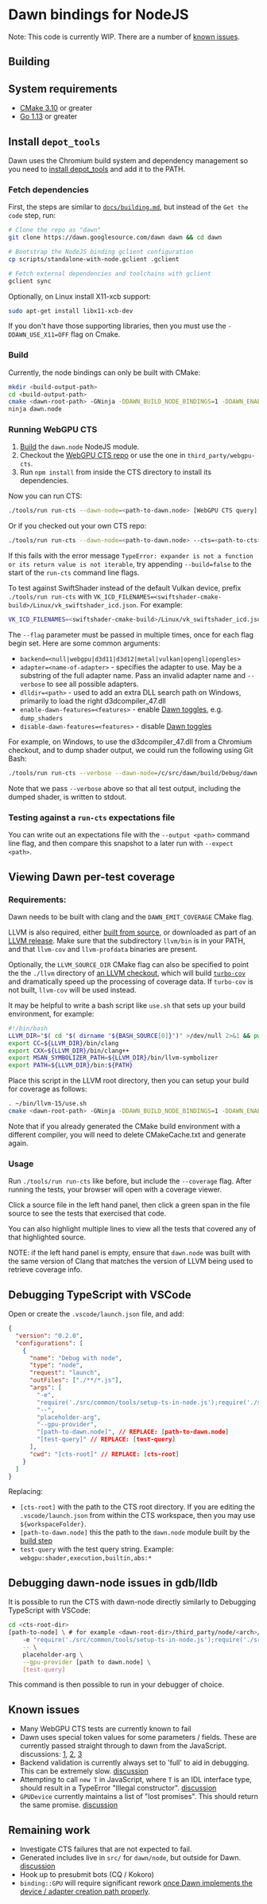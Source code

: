 # Dawn bindings for NodeJS

Note: This code is currently WIP. There are a number of [known issues](#known-issues).

## Building

## System requirements

- [CMake 3.10](https://cmake.org/download/) or greater
- [Go 1.13](https://golang.org/dl/) or greater

## Install `depot_tools`

Dawn uses the Chromium build system and dependency management so you need to [install depot_tools] and add it to the PATH.

[install depot_tools]: http://commondatastorage.googleapis.com/chrome-infra-docs/flat/depot_tools/docs/html/depot_tools_tutorial.html#_setting_up

### Fetch dependencies

First, the steps are similar to [`docs/building.md`](../../../docs/building.md), but instead of the `Get the code` step, run:

```sh
# Clone the repo as "dawn"
git clone https://dawn.googlesource.com/dawn dawn && cd dawn

# Bootstrap the NodeJS binding gclient configuration
cp scripts/standalone-with-node.gclient .gclient

# Fetch external dependencies and toolchains with gclient
gclient sync
```

Optionally, on Linux install X11-xcb support:

```sh
sudo apt-get install libx11-xcb-dev
```

If you don't have those supporting libraries, then you must use the
`-DDAWN_USE_X11=OFF` flag on Cmake.

### Build

Currently, the node bindings can only be built with CMake:

```sh
mkdir <build-output-path>
cd <build-output-path>
cmake <dawn-root-path> -GNinja -DDAWN_BUILD_NODE_BINDINGS=1 -DDAWN_ENABLE_PIC=1 -DDAWN_USE_X11=OFF
ninja dawn.node
```

### Running WebGPU CTS

1. [Build](#build) the `dawn.node` NodeJS module.
2. Checkout the [WebGPU CTS repo](https://github.com/gpuweb/cts) or use the one in `third_party/webgpu-cts`.
3. Run `npm install` from inside the CTS directory to install its dependencies.

Now you can run CTS:

```sh
./tools/run run-cts --dawn-node=<path-to-dawn.node> [WebGPU CTS query]
```

Or if you checked out your own CTS repo:

```sh
./tools/run run-cts --dawn-node=<path-to-dawn.node> --cts=<path-to-cts> [WebGPU CTS query]
```

If this fails with the error message `TypeError: expander is not a function or its return value is not iterable`, try appending `--build=false` to the start of the `run-cts` command line flags.

To test against SwiftShader instead of the default Vulkan device, prefix `./tools/run run-cts` with `VK_ICD_FILENAMES=<swiftshader-cmake-build>/Linux/vk_swiftshader_icd.json`. For example:

```sh
VK_ICD_FILENAMES=<swiftshader-cmake-build>/Linux/vk_swiftshader_icd.json ./tools/run run-cts --dawn-node=<path-to-dawn.node> [WebGPU CTS query]
```

The `--flag` parameter must be passed in multiple times, once for each flag begin set. Here are some common arguments:

- `backend=<null|webgpu|d3d11|d3d12|metal|vulkan|opengl|opengles>`
- `adapter=<name-of-adapter>` - specifies the adapter to use. May be a substring of the full adapter name. Pass an invalid adapter name and `--verbose` to see all possible adapters.
- `dlldir=<path>` - used to add an extra DLL search path on Windows, primarily to load the right d3dcompiler_47.dll
- `enable-dawn-features=<features>` - enable [Dawn toggles](https://dawn.googlesource.com/dawn/+/refs/heads/main/src/dawn/native/Toggles.cpp), e.g. `dump_shaders`
- `disable-dawn-features=<features>` - disable [Dawn toggles](https://dawn.googlesource.com/dawn/+/refs/heads/main/src/dawn/native/Toggles.cpp)

For example, on Windows, to use the d3dcompiler_47.dll from a Chromium checkout, and to dump shader output, we could run the following using Git Bash:

```sh
./tools/run run-cts --verbose --dawn-node=/c/src/dawn/build/Debug/dawn.node --cts=/c/src/webgpu-cts --flag=dlldir="C:\src\chromium\src\out\Release" --flag=enable-dawn-features=dump_shaders 'webgpu:shader,execution,builtin,abs:integer_builtin_functions,abs_unsigned:storageClass="storage";storageMode="read_write";containerType="vector";isAtomic=false;baseType="u32";type="vec2%3Cu32%3E"'
```

Note that we pass `--verbose` above so that all test output, including the dumped shader, is written to stdout.

### Testing against a `run-cts` expectations file

You can write out an expectations file with the `--output <path>` command line flag, and then compare this snapshot to a later run with `--expect <path>`.

## Viewing Dawn per-test coverage

### Requirements:

Dawn needs to be built with clang and the `DAWN_EMIT_COVERAGE` CMake flag.

LLVM is also required, either [built from source](https://github.com/llvm/llvm-project), or downloaded as part of an [LLVM release](https://releases.llvm.org/download.html). Make sure that the subdirectory `llvm/bin` is in your PATH, and that `llvm-cov` and `llvm-profdata` binaries are present.

Optionally, the `LLVM_SOURCE_DIR` CMake flag can also be specified to point the the `./llvm` directory of [an LLVM checkout](https://github.com/llvm/llvm-project), which will build [`turbo-cov`](../../../tools/src/cmd/turbo-cov/README.md) and dramatically speed up the processing of coverage data. If `turbo-cov` is not built, `llvm-cov` will be used instead.

It may be helpful to write a bash script like `use.sh` that sets up your build environment, for example:

```sh
#!/bin/bash
LLVM_DIR="$( cd "$( dirname "${BASH_SOURCE[0]}")" >/dev/null 2>&1 && pwd )"
export CC=${LLVM_DIR}/bin/clang
export CXX=${LLVM_DIR}/bin/clang++
export MSAN_SYMBOLIZER_PATH=${LLVM_DIR}/bin/llvm-symbolizer
export PATH=${LLVM_DIR}/bin:${PATH}
```

Place this script in the LLVM root directory, then you can setup your build for coverage as follows:

```sh
. ~/bin/llvm-15/use.sh
cmake <dawn-root-path> -GNinja -DDAWN_BUILD_NODE_BINDINGS=1 -DDAWN_ENABLE_PIC=1 -DDAWN_USE_X11=OFF -DDAWN_EMIT_COVERAGE=1
```

Note that if you already generated the CMake build environment with a different compiler, you will need to delete CMakeCache.txt and generate again.

### Usage

Run `./tools/run run-cts` like before, but include the `--coverage` flag.
After running the tests, your browser will open with a coverage viewer.

Click a source file in the left hand panel, then click a green span in the file source to see the tests that exercised that code.

You can also highlight multiple lines to view all the tests that covered any of that highlighted source.

NOTE: if the left hand panel is empty, ensure that `dawn.node` was built with the same version of Clang that matches the version of LLVM being used to retrieve coverage info.

## Debugging TypeScript with VSCode

Open or create the `.vscode/launch.json` file, and add:

```json
{
  "version": "0.2.0",
  "configurations": [
    {
      "name": "Debug with node",
      "type": "node",
      "request": "launch",
      "outFiles": ["./**/*.js"],
      "args": [
        "-e",
        "require('./src/common/tools/setup-ts-in-node.js');require('./src/common/runtime/cmdline.ts');",
        "--",
        "placeholder-arg",
        "--gpu-provider",
        "[path-to-dawn.node]", // REPLACE: [path-to-dawn.node]
        "[test-query]" // REPLACE: [test-query]
      ],
      "cwd": "[cts-root]" // REPLACE: [cts-root]
    }
  ]
}
```

Replacing:

- `[cts-root]` with the path to the CTS root directory. If you are editing the `.vscode/launch.json` from within the CTS workspace, then you may use `${workspaceFolder}`.
- `[path-to-dawn.node]` this the path to the `dawn.node` module built by the [build step](#Build)
- `test-query` with the test query string. Example: `webgpu:shader,execution,builtin,abs:*`

## Debugging dawn-node issues in gdb/lldb

It is possible to run the CTS with dawn-node directly similarly to Debugging TypeScript with VSCode:

```sh
cd <cts-root-dir>
[path-to-node] \ # for example <dawn-root-dir>/third_party/node/<arch>/node
    -e "require('./src/common/tools/setup-ts-in-node.js');require('./src/common/runtime/cmdline.ts');" \
    -- \
    placeholder-arg \
    --gpu-provider [path to dawn.node] \
    [test-query]
```

This command is then possible to run in your debugger of choice.

## Known issues

- Many WebGPU CTS tests are currently known to fail
- Dawn uses special token values for some parameters / fields. These are currently passed straight through to dawn from the JavaScript. discussions: [1](https://dawn-review.googlesource.com/c/dawn/+/64907/5/src/dawn/node/binding/Converter.cpp#167), [2](https://dawn-review.googlesource.com/c/dawn/+/64907/5/src/dawn/node/binding/Converter.cpp#928), [3](https://dawn-review.googlesource.com/c/dawn/+/64909/4/src/dawn/node/binding/GPUTexture.cpp#42)
- Backend validation is currently always set to 'full' to aid in debugging. This can be extremely slow. [discussion](https://dawn-review.googlesource.com/c/dawn/+/64916/4/src/dawn/node/binding/GPU.cpp#25)
- Attempting to call `new T` in JavaScript, where `T` is an IDL interface type, should result in a TypeError "Illegal constructor". [discussion](https://dawn-review.googlesource.com/c/dawn/+/64902/9/src/dawn/node/interop/WebGPU.cpp.tmpl#293)
- `GPUDevice` currently maintains a list of "lost promises". This should return the same promise. [discussion](https://dawn-review.googlesource.com/c/dawn/+/64906/6/src/dawn/node/binding/GPUDevice.h#107)

## Remaining work

- Investigate CTS failures that are not expected to fail.
- Generated includes live in `src/` for `dawn/node`, but outside for Dawn. [discussion](https://dawn-review.googlesource.com/c/dawn/+/64903/9/src/dawn/node/interop/CMakeLists.txt#56)
- Hook up to presubmit bots (CQ / Kokoro)
- `binding::GPU` will require significant rework [once Dawn implements the device / adapter creation path properly](https://dawn-review.googlesource.com/c/dawn/+/64916/4/src/dawn/node/binding/GPU.cpp).
